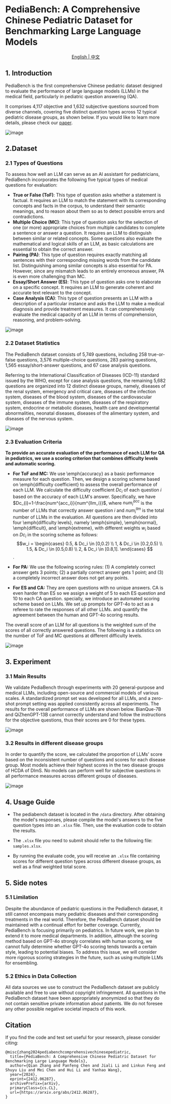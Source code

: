 # PediaBench: A Comprehensive Chinese Pediatric Dataset for Benchmarking Large Language Models






<p align="center">
<a href="https://github.com/ACMISLab/PediaBench/blob/main/README.md">English | <a href="https://github.com/ACMISLab/PediaBench/blob/main/README-ZH.md">中文</a>
</p>


## 1. Introduction

PediaBench is the first comprehensive Chinese pediatric dataset designed to evaluate the performance of large language models (LLMs) in the medical field, particularly in pediatric question answering (QA). 

It comprises 4,117 objective and 1,632 subjective questions sourced from diverse channels, covering five distinct question types across 12 typical pediatric disease groups, as shown below. If you would like to learn more details, please check our [paper](https://arxiv.org/abs/2412.06287).

![image](https://github.com/ACMISLab/PediaBench/blob/main/figure/overview.png)

## 2.Dataset 
### 2.1 Types of Questions
To assess how well an LLM can serve as an AI assistant for pediatricians, PediaBench incorporates the following five typical types of medical questions for evaluation:

- **True or False (ToF)**: This type of question asks whether a statement is factual. It requires an LLM to match the statement with its corresponding concepts and facts in the corpus, to understand their semantic meanings, and to reason about them so as to detect possible errors and contradictions.
- **Multiple Choice (MC)**: This type of question asks for the selection of one (or more) appropriate choices from multiple candidates to complete a sentence or answer a question. It requires an LLM to distinguish between similar or related concepts. Some questions also evaluate the mathematical and logical skills of an LLM, as basic calculations are essential to obtain the correct answer.
- **Pairing (PA)**: This type of question requires exactly matching all sentences with their corresponding missing words from the candidate list. Distinguishing among similar concepts is also essential for PA. However, since any mismatch leads to an entirely erroneous answer, PA is even more challenging than MC.
- **Essay/Short Answer (ES)**: This type of question asks one to elaborate on a specific concept. It requires an LLM to generate coherent and accurate text relevant to the concept.
- **Case Analysis (CA)**: This type of question presents an LLM with a description of a particular instance and asks the LLM to make a medical diagnosis and provide treatment measures. It can comprehensively evaluate the medical capacity of an LLM in terms of comprehension, reasoning, and problem-solving.

![image](https://github.com/ACMISLab/PediaBench/blob/main/figure/questions-types.png)

### 2.2 Dataset Statistics
The PediaBench dataset consists of 5,749 questions, including 258 true-or-false questions, 3,576 multiple-choice questions, 283 pairing questions, 1,565 essay/short-answer questions, and 67 case analysis questions.

Referring to the International Classification of Diseases (ICD-11) standard issued by the WHO, except for case analysis questions, the remaining 5,682 questions are organized into 12 distinct disease groups, namely, diseases of the renal system, emergency and critical care, diseases of the infection system, diseases of the blood system, diseases of the cardiovascular system, diseases of the immune system, diseases of the respiratory system, endocrine or metabolic diseases, health care and developmental abnormalities, neonatal diseases, diseases of the alimentary system, and diseases of the nervous system.


![image](https://github.com/ACMISLab/PediaBench/blob/main/figure/data-example.png)

### 2.3 Evaluation Criteria
**To provide an accurate evaluation of the performance of each LLM for QA in pediatrics, we use a scoring criterion that combines difficulty levels and automatic scoring.**

- **For ToF and MC:** We use \emph{accuracy} as a basic performance measure for each question.
Then, we design a scoring scheme based on \emph{difficulty coefficient} to assess the overall performance of each LLM.
We calculate the difficulty coefficient $Dc_i$ of each question $i$ based on the accuracy of each LLM's answer.
Specifically, we have $Dc_{i}=1-\frac{num^{acc_i}}{num^{llm_i}}$, where $num^{acc}_i$ is the number of LLMs that correctly answer question $i$ and $num^{llm}_i$ is the total number of LLMs in the evaluation.
All questions are then divided into four \emph{difficulty levels}, namely \emph{simple}, \emph{normal}, \emph{difficult}, and \emph{extreme}, with different weights $w_i$ based on $Dc_i$ in the scoring scheme as follows:
$$w_i = \begin{cases}
            0.5, & Dc_i \in [0,0.2) \\
            1, & Dc_i \in [0.2,0.5) \\
            1.5, & Dc_i \in [0.5,0.8) \\
            2, & Dc_i \in [0.8,1].
          \end{cases} $$.

- **For PA:** We use the following scoring rules: (1) A completely correct answer gets 3 points; (2) a partially correct answer gets 1 point; and (3) a completely incorrect answer does not get any points.


- **For ES and CA:** They are open questions with no unique answers.
CA is even harder than ES so we assign a weight of 5 to each ES question and 10 to each CA question.
specially, we introduce an automated scoring scheme based on LLMs.
We set up prompts for GPT-4o to act as a referee to rate the responses of all other LLMs. and quantify the agreement between the human and GPT-4o scoring results.


The overall score of an LLM for all questions is the weighted sum of the scores of all correctly answered questions. The following is a statistics on the number of ToF and MC questions at different difficulty levels.

![image](https://github.com/ACMISLab/PediaBench/blob/main/figure/difficult-level.png)

## 3. Experiment
### 3.1 Main Results

We validate PediaBench through experiments with 20 general-purpose and medical LLMs, including open-source and commercial models of various scales. A standardized prompt set was developed for all LLMs, and a zero-shot prompt setting was applied consistently across all experiments. The results for the overall performance of LLMs are shown below. BianQue-7B and QiZhenGPT-13B cannot correctly understand and follow the instructions for the objective questions, thus their scores are 0 for these types.

![image](https://github.com/ACMISLab/PediaBench/blob/main/figure/main-results.png)

### 3.2 Results in different disease groups 
In order to quantify the score, we calculated the proportion of LLMs' score based on the inconsistent number of questions and scores for each disease group. Most models achieve their highest scores in the two disease groups of HCDA of DImS.
No models can perform well for subjective questions in all performance measures across different groups of diseases. 

![image](https://github.com/ACMISLab/PediaBench/blob/main/figure/disease-group-results.png)

## 4. Usage Guide
- The pediabench dataset is located in the `/data` directory. After obtaining the model's responses, please compile the model's answers to the five question types into an `.xlsx` file. Then, use the evaluation code to obtain the results.

- The `.xlsx` file you need to submit should refer to the following file: `samples.xlsx`.

- By running the evaluate code, you will receive an `.xlsx` file containing scores for different question types across different disease groups, as well as a final weighted total score.

## 5. Side notes
### 5.1 Limilation
Despite the abundance of pediatric questions in the PediaBench dataset, it still cannot encompass many pediatric diseases and their corresponding treatments in the real world.
Therefore, the PediaBench dataset should be maintained with a continual effort for better coverage.
Currently, PediaBench is focusing primarily on pediatrics. In future work, we plan to extend it to more medical departments.
In addition, although the scoring method based on GPT-4o strongly correlates with human scoring, we cannot fully determine whether GPT-4o scoring tends towards a certain style, leading to potential biases. To address this issue, we will consider more rigorous scoring strategies in the future, such as using multiple LLMs for ensembling.
### 5.2 Ethics in Data Collection

All data sources we use to construct the PediaBench dataset are publicly available and free to use without copyright infringement. All questions in the PediaBench dataset have been appropriately anonymized so that they do not contain sensitive private information about patients. We do not foresee any other possible negative societal impacts of this work.


## Citation
If you find the code and test set useful for your research, please consider citing:

    @misc{zhang2024pediabenchcomprehensivechinesepediatric,
      title={PediaBench: A Comprehensive Chinese Pediatric Dataset for Benchmarking Large Language Models}, 
      author={Qian Zhang and Panfeng Chen and Jiali Li and Linkun Feng and Shuyu Liu and Mei Chen and Hui Li and Yanhao Wang},
      year={2024},
      eprint={2412.06287},
      archivePrefix={arXiv},
      primaryClass={cs.CL},
      url={https://arxiv.org/abs/2412.06287}, 
    }
    